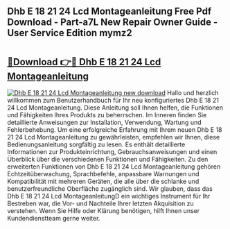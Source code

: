 ## Dhb E 18 21 24 Lcd Montageanleitung Free Pdf Download - Part-a7L New Repair Owner Guide - User Service Edition mymz2

# <h2><a href="http://df8tis6.blite.top/?on=Dhb+E+18+21+24+Lcd+Montageanleitung">🔗Download 👉🔴 Dhb E 18 21 24 Lcd Montageanleitung</a></h2>

[![Dhb E 18 21 24 Lcd Montageanleitung new download](https://i.imgur.com/lujVjoI.png)](http://df8tis6.blite.top/?on=Dhb+E+18+21+24+Lcd+Montageanleitung)
Hallo und herzlich willkommen zum Benutzerhandbuch für Ihr neu konfiguriertes Dhb E 18 21 24 Lcd Montageanleitung. Diese Anleitung soll Ihnen helfen, die Funktionen und Fähigkeiten Ihres Produkts zu beherrschen. Im Inneren finden Sie detaillierte Anweisungen zur Installation, Verwendung, Wartung und Fehlerbehebung. Um eine erfolgreiche Erfahrung mit Ihrem neuen Dhb E 18 21 24 Lcd Montageanleitung zu gewährleisten, empfehlen wir Ihnen, diese Bedienungsanleitung sorgfältig zu lesen. Es enthält detaillierte Informationen zur Produkteinrichtung, Gebrauchsanweisungen und einen Überblick über die verschiedenen Funktionen und Fähigkeiten. Zu den erweiterten Funktionen von Dhb E 18 21 24 Lcd Montageanleitung gehören Echtzeitüberwachung, Sprachbefehle, anpassbare Warnungen und Kompatibilität mit mehreren Geräten, die alle über die schlanke und benutzerfreundliche Oberfläche zugänglich sind. Wir glauben, dass das Dhb E 18 21 24 Lcd MontageanleitungD ein wichtiges Instrument für Ihr Bestreben war, die Vor- und Nachteile Ihrer letzten Akquisition zu verstehen. Wenn Sie Hilfe oder Klärung benötigen, hilft Ihnen unser Kundendienstteam gerne weiter.
